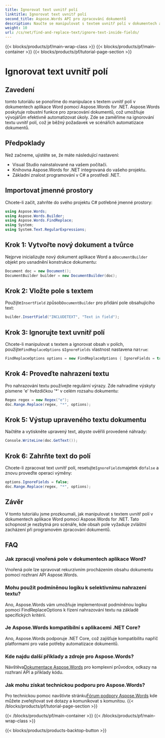 ```yaml
---
title: Ignorovat text uvnitř polí
linktitle: Ignorovat text uvnitř polí
second_title: Aspose.Words API pro zpracování dokumentů
description: Naučte se manipulovat s textem uvnitř polí v dokumentech aplikace Word pomocí Aspose.Words for .NET. Tento tutoriál poskytuje návod krok za krokem s praktickými příklady.
weight: 10
url: /cs/net/find-and-replace-text/ignore-text-inside-fields/
---
```


{{< blocks/products/pf/main-wrap-class >}}
{{< blocks/products/pf/main-container >}}
{{< blocks/products/pf/tutorial-page-section >}}

# Ignorovat text uvnitř polí

## Zavedení

tomto tutoriálu se ponoříme do manipulace s textem uvnitř polí v dokumentech aplikace Word pomocí Aspose.Words for .NET. Aspose.Words poskytuje robustní funkce pro zpracování dokumentů, což umožňuje vývojářům efektivně automatizovat úkoly. Zde se zaměříme na ignorování textu uvnitř polí, což je běžný požadavek ve scénářích automatizace dokumentů.

## Předpoklady

Než začneme, ujistěte se, že máte následující nastavení:
- Visual Studio nainstalované na vašem počítači.
- Knihovna Aspose.Words for .NET integrovaná do vašeho projektu.
- Základní znalost programování v C# a prostředí .NET.

## Importovat jmenné prostory

Chcete-li začít, zahrňte do svého projektu C# potřebné jmenné prostory:
```csharp
using Aspose.Words;
using Aspose.Words.Builder;
using Aspose.Words.FindReplace;
using System;
using System.Text.RegularExpressions;
```

## Krok 1: Vytvořte nový dokument a tvůrce

 Nejprve inicializujte nový dokument aplikace Word a a`DocumentBuilder` objekt pro usnadnění konstrukce dokumentu:
```csharp
Document doc = new Document();
DocumentBuilder builder = new DocumentBuilder(doc);
```

## Krok 2: Vložte pole s textem

 Použijte`InsertField` způsob`DocumentBuilder` pro přidání pole obsahujícího text:
```csharp
builder.InsertField("INCLUDETEXT", "Text in field");
```

## Krok 3: Ignorujte text uvnitř polí

 Chcete-li manipulovat s textem a ignorovat obsah v polích, použijte`FindReplaceOptions` s`IgnoreFields` vlastnost nastavena na`true`:
```csharp
FindReplaceOptions options = new FindReplaceOptions { IgnoreFields = true };
```

## Krok 4: Proveďte nahrazení textu

Pro nahrazování textu používejte regulární výrazy. Zde nahradíme výskyty písmene 'e' hvězdičkou '*' v celém rozsahu dokumentu:
```csharp
Regex regex = new Regex("e");
doc.Range.Replace(regex, "*", options);
```

## Krok 5: Výstup upraveného textu dokumentu

Načtěte a vytiskněte upravený text, abyste ověřili provedené náhrady:
```csharp
Console.WriteLine(doc.GetText());
```

## Krok 6: Zahrňte text do polí

 Chcete-li zpracovat text uvnitř polí, resetujte`IgnoreFields`majetek do`false` a znovu proveďte operaci výměny:
```csharp
options.IgnoreFields = false;
doc.Range.Replace(regex, "*", options);
```

## Závěr

V tomto tutoriálu jsme prozkoumali, jak manipulovat s textem uvnitř polí v dokumentech aplikace Word pomocí Aspose.Words for .NET. Tato schopnost je nezbytná pro scénáře, kde obsah pole vyžaduje zvláštní zacházení při programovém zpracování dokumentů.

## FAQ

### Jak zpracuji vnořená pole v dokumentech aplikace Word?
Vnořená pole lze spravovat rekurzivním procházením obsahu dokumentu pomocí rozhraní API Aspose.Words.

### Mohu použít podmíněnou logiku k selektivnímu nahrazení textu?
Ano, Aspose.Words vám umožňuje implementovat podmíněnou logiku pomocí FindReplaceOptions k řízení nahrazování textu na základě specifických kritérií.

### Je Aspose.Words kompatibilní s aplikacemi .NET Core?
Ano, Aspose.Words podporuje .NET Core, což zajišťuje kompatibilitu napříč platformami pro vaše potřeby automatizace dokumentů.

### Kde najdu další příklady a zdroje pro Aspose.Words?
 Návštěva[Dokumentace Aspose.Words](https://reference.aspose.com/words/net/) pro komplexní průvodce, odkazy na rozhraní API a příklady kódu.

### Jak mohu získat technickou podporu pro Aspose.Words?
 Pro technickou pomoc navštivte stránku[Fórum podpory Aspose.Words](https://forum.aspose.com/c/words/8) kde můžete zveřejňovat své dotazy a komunikovat s komunitou.
{{< /blocks/products/pf/tutorial-page-section >}}

{{< /blocks/products/pf/main-container >}}
{{< /blocks/products/pf/main-wrap-class >}}

{{< blocks/products/products-backtop-button >}}
